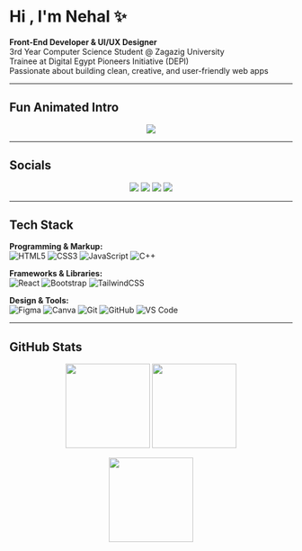 # Hi , I'm Nehal ✨  

 **Front-End Developer & UI/UX Designer**  
 3rd Year Computer Science Student @ Zagazig University  
 Trainee at Digital Egypt Pioneers Initiative (DEPI)  
 Passionate about building clean, creative, and user-friendly web apps  

---

##  Fun Animated Intro  
<p align="center">
  <img src="https://readme-typing-svg.herokuapp.com?font=Fira+Code&size=24&duration=2500&pause=1000&color=F75C7E&center=true&vCenter=true&width=550&lines=Front-End+Developer;UI%2FUX+Designer;3rd+Year+CS+Student;Open+Source+Contributor;Always+learning+new+things+🚀" />
</p>

---

##  Socials  
<p align="center">
  <a href="mailto:nehalreda14@gmail.com"><img src="https://img.shields.io/badge/Gmail-d14836?logo=gmail&logoColor=white&style=for-the-badge" /></a>
  <a href="https://www.linkedin.com/in/nehal-reda-a4137a31b/"><img src="https://img.shields.io/badge/LinkedIn-0A66C2?logo=linkedin&logoColor=white&style=for-the-badge" /></a>
  <a href="https://www.behance.net/nehalreda25"><img src="https://img.shields.io/badge/Behance-0057FF?logo=behance&logoColor=white&style=for-the-badge" /></a>
  <a href="https://github.com/nehalreda"><img src="https://img.shields.io/badge/GitHub-181717?logo=github&logoColor=white&style=for-the-badge" /></a>
</p>  

---

##  Tech Stack  

**Programming & Markup:**  
![HTML5](https://img.shields.io/badge/html5-%23E34F26.svg?style=for-the-badge&logo=html5&logoColor=white) 
![CSS3](https://img.shields.io/badge/css3-%231572B6.svg?style=for-the-badge&logo=css3&logoColor=white) 
![JavaScript](https://img.shields.io/badge/javascript-%23323330.svg?style=for-the-badge&logo=javascript&logoColor=%23F7DF1E) 
![C++](https://img.shields.io/badge/c++-%2300599C.svg?style=for-the-badge&logo=c%2B%2B&logoColor=white)  

**Frameworks & Libraries:**  
![React](https://img.shields.io/badge/react-%2320232a.svg?style=for-the-badge&logo=react&logoColor=%2361DAFB) 
![Bootstrap](https://img.shields.io/badge/bootstrap-%23563D7C.svg?style=for-the-badge&logo=bootstrap&logoColor=white) 
![TailwindCSS](https://img.shields.io/badge/tailwindcss-%2338B2AC.svg?style=for-the-badge&logo=tailwind-css&logoColor=white)  

**Design & Tools:**  
![Figma](https://img.shields.io/badge/figma-%23F24E1E.svg?style=for-the-badge&logo=figma&logoColor=white) 
![Canva](https://img.shields.io/badge/Canva-%2300C4CC.svg?style=for-the-badge&logo=Canva&logoColor=white) 
![Git](https://img.shields.io/badge/git-%23F05033.svg?style=for-the-badge&logo=git&logoColor=white) 
![GitHub](https://img.shields.io/badge/github-%23121011.svg?style=for-the-badge&logo=github&logoColor=white) 
![VS Code](https://img.shields.io/badge/Visual%20Studio%20Code-0078d7.svg?style=for-the-badge&logo=visual-studio-code&logoColor=white)  

---

##  GitHub Stats  

<p align="center">
  <img src="https://github-readme-stats.vercel.app/api?username=nehalreda&theme=radical&hide_border=false&include_all_commits=true&count_private=true" height="150"/>
  <img src="https://github-readme-streak-stats.herokuapp.com/?user=nehalreda&theme=radical&hide_border=false" height="150"/>
</p>  

<p align="center">
  <img src="https://github-readme-stats.vercel.app/api/top-langs/?username=nehalreda&theme=radical&hide_border=false&layout=compact" height="150"/>
</p>



